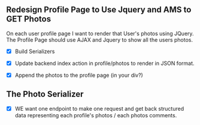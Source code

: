 ## Redesign Profile Page to Use Jquery and AMS to GET Photos
On each user profile page I want to render that User's photos using JQuery. The Profile Page should use AJAX and Jquery to  show all the users photos. 

  - [x] Build Serializers
  - [x] Update backend index action in profile/photos to render in JSON format. 
  - [x] Append the photos to the profile page (in your div?)



  ## The Photo Serializer
  - [x] WE want one endpoint to make one request and get back structured data representing each profile's photos / each photos comments. 


